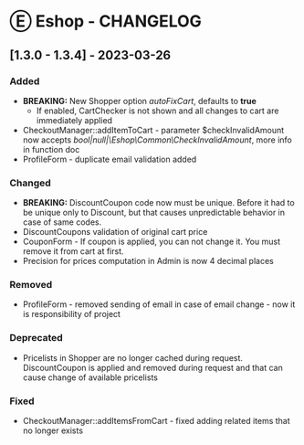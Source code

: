 # Ⓔ Eshop - CHANGELOG

## [1.3.0 - 1.3.4] - 2023-03-26

### Added
- **BREAKING:** New Shopper option *autoFixCart*, defaults to **true**
  - If enabled, CartChecker is not shown and all changes to cart are immediately applied
- CheckoutManager::addItemToCart - parameter $checkInvalidAmount now accepts *bool|null|\Eshop\Common\CheckInvalidAmount*, more info in function doc
- ProfileForm - duplicate email validation added

### Changed
- **BREAKING:** DiscountCoupon code now must be unique. Before it had to be unique only to Discount, but that causes unpredictable behavior in case of same codes. 
- DiscountCoupons validation of original cart price
- CouponForm - If coupon is applied, you can not change it. You must remove it from cart at first.
- Precision for prices computation in Admin is now 4 decimal places

### Removed
- ProfileForm - removed sending of email in case of email change - now it is responsibility of project

### Deprecated
- Pricelists in Shopper are no longer cached during request. DiscountCoupon is applied and removed during request and that can cause change of available pricelists

### Fixed
- CheckoutManager::addItemsFromCart - fixed adding related items that no longer exists
